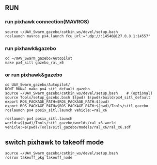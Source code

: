 ## RUN

### run pixhawk connection(MAVROS)

```
source ~/UAV_Swarm_gazebo/catkin_ws/devel/setup.bash
roslaunch mavros px4.launch fcu_url:="udp://:14540@127.0.0.1:14557"
```

### run pixhawk&gazebo

```
cd ~/UAV_Swarm_gazebo/Autopilot
make px4_sitl gazebo_ral_x6
```

### or run pixhawk&gazebo

```
cd UAV_Swarm_gazebo/Autopilot/
DONT_RUN=1 make px4_sitl_default gazebo
source ~/UAV_Swarm_gazebo/catkin_ws/devel/setup.bash    # (optional)
source Tools/setup_gazebo.bash $(pwd) $(pwd)/build/px4_sitl_default
export ROS_PACKAGE_PATH=$ROS_PACKAGE_PATH:$(pwd)
export ROS_PACKAGE_PATH=$ROS_PACKAGE_PATH:$(pwd)/Tools/sitl_gazebo
roslaunch px4 posix_sitl.launch vehicle:=ral_x6

roslaunch px4 posix_sitl.launch world:=$(pwd)/Tools/sitl_gazebo/worlds/ral_x6.world vehicle:=$(pwd)/Tools/sitl_gazebo/models/ral_x6/ral_x6.sdf
```

## switch pixhawk to takeoff mode

```
source ~/UAV_Swarm_gazebo/catkin_ws/devel/setup.bash
rosrun takeoff_pkg takeoff_node
```